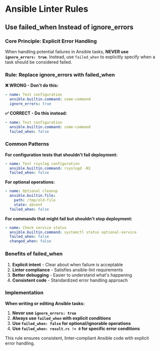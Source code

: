 # Ansible Linter Rules

## Use failed_when Instead of ignore_errors

### **Core Principle: Explicit Error Handling**

When handling potential failures in Ansible tasks, **NEVER use `ignore_errors: true`**. Instead, use `failed_when` to explicitly specify when a task should be considered failed.

### **Rule: Replace ignore_errors with failed_when**

**❌ WRONG - Don't do this:**

```yaml
- name: Test configuration
  ansible.builtin.command: some-command
  ignore_errors: true
```

**✅ CORRECT - Do this instead:**

```yaml
- name: Test configuration
  ansible.builtin.command: some-command
  failed_when: false
```

### **Common Patterns**

**For configuration tests that shouldn't fail deployment:**

```yaml
- name: Test rsyslog configuration
  ansible.builtin.command: rsyslogd -N1
  failed_when: false
```

**For optional operations:**

```yaml
- name: Optional cleanup
  ansible.builtin.file:
    path: /tmp/old-file
    state: absent
  failed_when: false
```

**For commands that might fail but shouldn't stop deployment:**

```yaml
- name: Check service status
  ansible.builtin.command: systemctl status optional-service
  failed_when: false
  changed_when: false
```

### **Benefits of failed_when**

1. **Explicit intent** - Clear about when failure is acceptable
2. **Linter compliance** - Satisfies ansible-lint requirements
3. **Better debugging** - Easier to understand what's happening
4. **Consistent code** - Standardized error handling approach

### **Implementation**

**When writing or editing Ansible tasks:**

1. **Never use `ignore_errors: true`**
2. **Always use `failed_when` with explicit conditions**
3. **Use `failed_when: false` for optional/ignorable operations**
4. **Use `failed_when: result.rc != 0` for specific error conditions**

This rule ensures consistent, linter-compliant Ansible code with explicit error handling.
